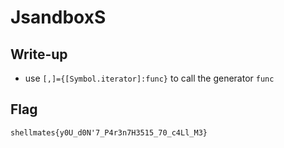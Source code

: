 # JsandboxS

## Write-up

- use `[,]={[Symbol.iterator]:func}` to call the generator `func` 

## Flag

`shellmates{y0U_d0N'7_P4r3n7H3515_70_c4Ll_M3}`
